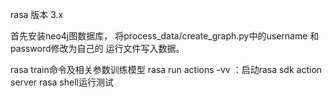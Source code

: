 
rasa 版本 3.x

首先安装neo4j图数据库，
将process_data/create_graph.py中的username 和 password修改为自己的
运行文件写入数据。

rasa train命令及相关参数训练模型
rasa run actions -vv ：启动rasa sdk action server
rasa shell运行测试






